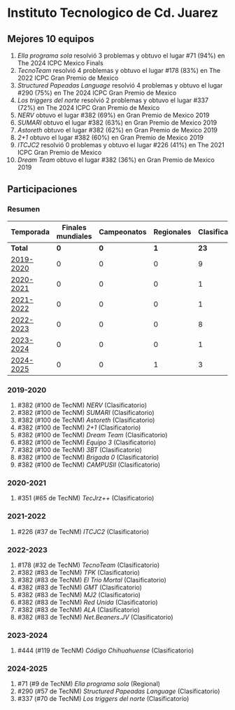 # Instituto Tecnologico de Cd. Juarez

## Mejores 10 equipos

1. _Ella programa sola_ resolvió 3 problemas y obtuvo el lugar #71 (94%) en The 2024 ICPC Mexico Finals
1. _TecnoTeam_ resolvió 4 problemas y obtuvo el lugar #178 (83%) en The 2022 ICPC Gran Premio de Mexico
1. _Structured Papeadas Language_ resolvió 4 problemas y obtuvo el lugar #290 (75%) en The 2024 ICPC Gran Premio de Mexico
1. _Los triggers del norte_ resolvió 2 problemas y obtuvo el lugar #337 (72%) en The 2024 ICPC Gran Premio de Mexico
1. _NERV_ obtuvo el lugar #382 (69%) en Gran Premio de Mexico 2019
1. _SUMARI_ obtuvo el lugar #382 (63%) en Gran Premio de Mexico 2019
1. _Astoreth_ obtuvo el lugar #382 (62%) en Gran Premio de Mexico 2019
1. _2+1_ obtuvo el lugar #382 (60%) en Gran Premio de Mexico 2019
1. _ITCJC2_ resolvió 0 problemas y obtuvo el lugar #226 (41%) en The 2021 ICPC Gran Premio de Mexico
1. _Dream Team_ obtuvo el lugar #382 (36%) en Gran Premio de Mexico 2019

## Participaciones

### Resumen

| Temporada | Finales mundiales | Campeonatos | Regionales | Clasificatorios | Equipos |
| --- | --- | --- | --- | --- | --- |
| **Total** | **0** | **0** | **1** | **23** | **23** |
| [2019-2020](#2019-2020) | 0 | 0 | 0 | 9 | 9 |
| [2020-2021](#2020-2021) | 0 | 0 | 0 | 1 | 1 |
| [2021-2022](#2021-2022) | 0 | 0 | 0 | 1 | 1 |
| [2022-2023](#2022-2023) | 0 | 0 | 0 | 8 | 8 |
| [2023-2024](#2023-2024) | 0 | 0 | 0 | 1 | 1 |
| [2024-2025](#2024-2025) | 0 | 0 | 1 | 3 | 3 |

### 2019-2020

1. #382 (#100 de TecNM) _NERV_ (Clasificatorio)
1. #382 (#100 de TecNM) _SUMARI_ (Clasificatorio)
1. #382 (#100 de TecNM) _Astoreth_ (Clasificatorio)
1. #382 (#100 de TecNM) _2+1_ (Clasificatorio)
1. #382 (#100 de TecNM) _Dream Team_ (Clasificatorio)
1. #382 (#100 de TecNM) _Equipo 3_ (Clasificatorio)
1. #382 (#100 de TecNM) _3BT_ (Clasificatorio)
1. #382 (#100 de TecNM) _Brigada 0_ (Clasificatorio)
1. #382 (#100 de TecNM) _CAMPUSII_ (Clasificatorio)

### 2020-2021

1. #351 (#65 de TecNM) _TecJrz++_ (Clasificatorio)

### 2021-2022

1. #226 (#37 de TecNM) _ITCJC2_ (Clasificatorio)

### 2022-2023

1. #178 (#32 de TecNM) _TecnoTeam_ (Clasificatorio)
1. #382 (#83 de TecNM) _TPK_ (Clasificatorio)
1. #382 (#83 de TecNM) _El Trio Mortal_ (Clasificatorio)
1. #382 (#83 de TecNM) _GMT_ (Clasificatorio)
1. #382 (#83 de TecNM) _MJ2_ (Clasificatorio)
1. #382 (#83 de TecNM) _Red Unida_ (Clasificatorio)
1. #382 (#83 de TecNM) _ALA_ (Clasificatorio)
1. #382 (#83 de TecNM) _Net.Beaners.JV_ (Clasificatorio)

### 2023-2024

1. #444 (#119 de TecNM) _Código Chihuahuense_ (Clasificatorio)

### 2024-2025

1. #71 (#9 de TecNM) _Ella programa sola_ (Regional)
1. #290 (#57 de TecNM) _Structured Papeadas Language_ (Clasificatorio)
1. #337 (#70 de TecNM) _Los triggers del norte_ (Clasificatorio)



